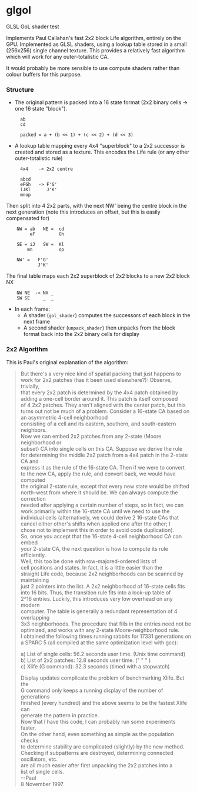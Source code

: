 # glgol
GLSL GoL shader test

Implements Paul Callahan's fast 2x2 block Life algorithm, entirely on the GPU. Implemented as GLSL shaders, using a lookup table stored in a small (256x256) single channel texture. This provides a relatively fast algorithm which will work for any outer-totalistic CA.

It would probably be more sensible to use compute shaders rather than colour buffers for this purpose.

### Structure

* The original pattern is packed into a 16 state format (2x2 binary cells -> one 16 state "block").

        ab
        cd

        packed = a + (b << 1) + (c << 2) + (d << 3)


* A lookup table mapping every 4x4 "superblock" to a 2x2 successor is created and stored as a texture. This encodes the Life rule
(or any other outer-totalistic rule)


        4x4    -> 2x2 centre

        abcd
        eFGh   -> F'G'   
        iJKl      J'K'
        mnop  


Then split into 4 2x2 parts, with the next NW' being the centre block in the next generation (note this introduces an offset, but this is easily compensated for)

        NW = ab   NE =  cd
             eF         Gh

        SE = iJ   SW =  Kl
            mn          op
 
        NW' =   F'G'
                J'K'

The final table maps each 2x2 superblock of 2x2 blocks to a new 2x2 block NX

        NW NE  -> NX _
        SW SE     _  _

* In each frame:
    * A shader (`gol_shader`) computes the successors of each block in the next frame
    * A second shader (`unpack_shader`) then unpacks from the block format back into the 2x2 binary cells for display



### 2x2 Algorithm
This is Paul's original explanation of the algorithm:

> But there's a very nice kind of spatial packing that just happens to  
> work for 2x2 patches (has it been used elsewhere?): Observe, trivially,  
> that every 2x2 patch is determined by the 4x4 patch obtained by  
> adding a one-cell border around it. This patch is itself composed  
> of 4 2x2 patches. They aren't aligned with the center patch, but this  
> turns out not be much of a problem. 
> Consider a 16-state CA based on an asymmetric 4-cell neighborhood  
> consisting of a cell and its eastern, southern, and south-eastern neighbors.  
> Now we can embed 2x2 patches from any 2-state (Moore neighborhood or  
> subset) CA into single cells on this CA. Suppose we derive the rule  
> for determining the middle 2x2 patch from a 4x4 patch in the 2-state CA and  
> express it as the rule of the 16-state CA. Then if we were to convert  
> to the new CA, apply the rule, and convert back, we would have computed  
> the original 2-state rule, except that every new state would be shifted  
> north-west from where it should be. We can always compute the correction  
> needed after applying a certain number of steps, so in fact, we can  
> work primarily within the 16-state CA until we need to use the  
> individual cells (alternatively, we could derive 2 16-state CAs that  
> cancel either other's shifts when applied one after the other; I  
> chose not to implement this in order to avoid code duplication).  
> So, once you accept that the 16-state 4-cell neighborhood CA can embed  
> your 2-state CA, the next question is how to compute its rule efficiently.  
> Well, this too be done with row-majored-ordered lists of  
> cell positions and states. In fact, it is a little easier than the  
> straight Life code, because 2x2 neighborhoods can be scanned by maintaining  
> just 2 pointers into the list. A 2x2 neighborhood of 16-state cells fits  
> into 16 bits. Thus, the transition rule fits into a look-up table of  
> 2^16 entries. Luckily, this introduces very low overhead on any modern  
> computer. The table is generally a redundant representation of 4 overlapping  
> 3x3 neighborhoods. The procedure that fills in the entries need not be  
> optimized, and works with any 2-state Moore-neighborhood rule.  
> I obtained the following times running rabbits for 17331 generations on  
> a SPARC 5 (all compiled at the same optimization level with gcc):  
>  
> a) List of single cells: 56.2 seconds user time. (Unix time command)  
> b) List of 2x2 patches: 12.8 seconds user time. (" " " )  
> c) Xlife (G command): 32.3 seconds (timed with a stopwatch)  
>  
> Display updates complicate the problem of benchmarking Xlife. But the  
> G command only keeps a running display of the number of generations  
> finished (every hundred) and the above seems to be the fastest Xlife can  
> generate the pattern in practice.  
> Now that I have this code, I can probably run some experiments faster.  
> On the other hand, even something as simple as the population checks  
> to determine stability are complicated (slightly) by the new method.  
> Checking if subpatterns are destroyed, determining connected oscillators, etc.  
> are all much easier after first unpacking the 2x2 patches into a  
> list of single cells.  
> --Paul  
> 8 November 1997  